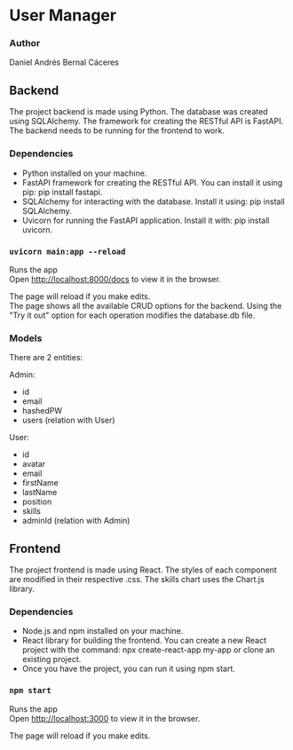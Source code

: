 # User Manager


### Author
Daniel Andrés Bernal Cáceres


## Backend

The project backend is made using Python.
The database was created using SQLAlchemy.
The framework for creating the RESTful API is FastAPI.
The backend needs to be running for the frontend to work.

### Dependencies

* Python installed on your machine.
* FastAPI framework for creating the RESTful API. You can install it using pip: pip install fastapi.
* SQLAlchemy for interacting with the database. Install it using: pip install SQLAlchemy.
* Uvicorn for running the FastAPI application. Install it with: pip install uvicorn.

### `uvicorn main:app --reload`

Runs the app\
Open [http://localhost:8000/docs](http://localhost:8000/docs) to view it in the browser.

The page will reload if you make edits.\
The page shows all the available CRUD options for the backend.
Using the "Try it out" option for each operation modifies the database.db file.

### Models

There are 2 entities:

Admin:
*   id
*   email
*   hashedPW
*   users (relation with User)

User:
*   id
*   avatar
*   email
*   firstName
*   lastName
*   position
*   skills
*   adminId (relation with Admin)

## Frontend

The project frontend is made using React.
The styles of each component are modified in their respective .css.
The skills chart uses the Chart.js library.

### Dependencies

* Node.js and npm installed on your machine.
* React library for building the frontend. You can create a new React project with the command: npx create-react-app my-app or clone an existing project.
* Once you have the project, you can run it using npm start.

### `npm start`

Runs the app\
Open [http://localhost:3000](http://localhost:3000) to view it in the browser.

The page will reload if you make edits.